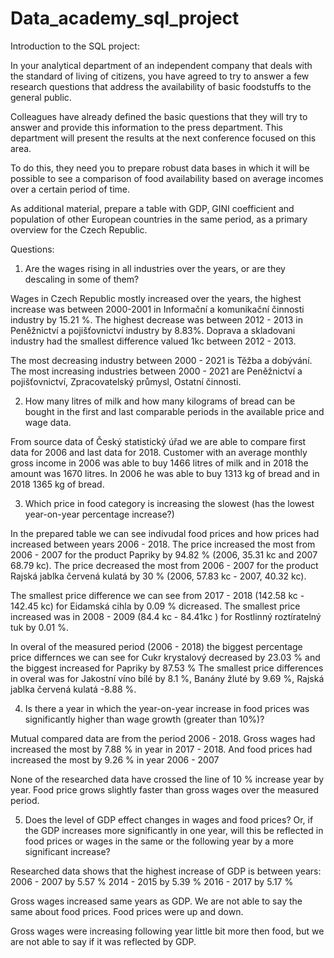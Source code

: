 # Data_academy_sql_project

Introduction to the SQL project:

In your analytical department of an independent company that deals with the standard of living of citizens, you have agreed to try to answer a few research questions that address the availability of basic foodstuffs to the general public. 

Colleagues have already defined the basic questions that they will try to answer and provide this information to the press department. This department will present the results at the next conference focused on this area.

To do this, they need you to prepare robust data bases in which it will be possible to see a comparison of food availability based on average incomes over a certain period of time.

As additional material, prepare a table with GDP, GINI coefficient and population of other European countries in the same period, as a primary overview for the Czech Republic.






Questions:

1. Are the wages rising in all industries over the years, or are they descaling in some of them?

Wages in Czech Republic mostly increased over the years, the highest increase was between 2000-2001 in Informační a komunikační činnosti industry by 15.21 %. The highest decrease was between 2012 - 2013 in Peněžnictví a pojišťovnictví industry by 8.83%. Doprava a skladovani industry had the smallest difference valued 1kc between 2012 - 2013. 


The most decreasing industry between 2000 - 2021 is Těžba a dobývání.
The most increasing  industries between 2000 - 2021 are Peněžnictví a pojišťovnictví, Zpracovatelský průmysl, Ostatní činnosti.  

2.  How many litres of milk and how many kilograms of bread can be bought in the first and last comparable periods in the available price and wage data. 

From source data of Český statistický úřad we are able to compare first data for 2006 and last data for 2018. Customer with an average monthly gross income in 2006 was able to buy 1466 litres of milk and in 2018 the amount was 1670 litres. In 2006 he was able to buy 1313 kg of bread and in 2018 1365 kg of bread. 


3. Which price in food category is increasing the slowest (has the lowest year-on-year percentage increase?)

In the prepared table we can see indivudal food prices and how prices had increased between years 2006 - 2018. The price increased the most from 2006 - 2007 for the product Papriky by 94.82 % (2006, 35.31 kc and  2007 68.79 kc). The price decreased the most from 2006 - 2007 for the product Rajská jablka červená kulatá by 30 % (2006, 57.83 kc - 2007, 40.32 kc). 

The smallest price difference we can see from 2017 - 2018 (142.58 kc - 142.45 kc) for Eidamská cihla by 0.09 % dicreased. 
The smallest price increased was in 2008 - 2009 (84.4 kc - 84.41kc ) for Rostlinný roztíratelný tuk by 0.01 %.

In overal of the measured period (2006 - 2018) the biggest percentage price differnces we can see for Cukr krystalový decreased by 23.03 % and the biggest increased for Papriky by 87.53 % 
The smallest price differences in overal was for Jakostní víno bílé by 8.1 %,  Banány žluté by 9.69 %, Rajská jablka červená kulatá -8.88 %. 

4. Is there a year in which the year-on-year increase in food prices was significantly higher than wage growth (greater than 10%)?

Mutual compared data are from the period 2006 - 2018.
Gross wages had increased the most by 7.88 % in year in 2017 - 2018. And food prices had increased the most by 9.26 % in year 2006 - 2007 

None of the researched data have crossed the line of 10 % increase year by year. Food price grows slightly faster than gross wages over the measured period.

5. Does the level of GDP effect changes in wages and food prices?
Or, if the GDP increases more significantly in one year, will this be reflected in food prices or wages in the same or the following year by a more significant increase?

Researched data shows that the highest increase of GDP is between years:
2006 - 2007 by 5.57 %
2014 - 2015 by 5.39 %
2016 - 2017 by 5.17 %

Gross wages increased same years as GDP.
We are not able to say the same about food prices. Food prices were up and down. 

Gross wages were increasing following year little bit more then food, but we are not able to say if it was reflected by GDP. 
